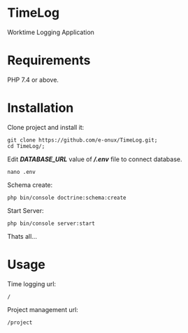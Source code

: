 
# TimeLog
Worktime Logging Application

# Requirements

PHP 7.4 or above.

# Installation

Clone project and install it:

    git clone https://github.com/e-onux/TimeLog.git;
    cd TimeLog/;
    
Edit ***DATABASE_URL*** value of ***/.env*** file to connect database.

    nano .env

Schema create:

    php bin/console doctrine:schema:create

Start Server:

    php bin/console server:start
Thats all...

# Usage
Time logging url:

    /
Project management url:

    /project
